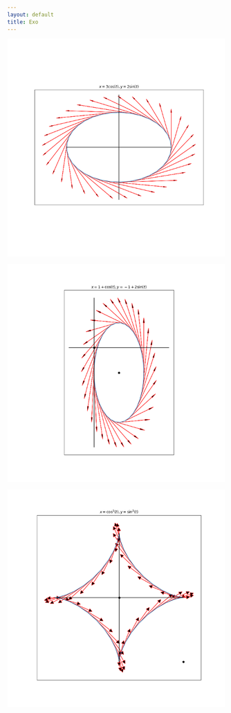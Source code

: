 ```yaml
---
layout: default
title: Exo
---
```


![q1](./ellipse1.png)

![q2](./ellipse2.png)

![q4](./cubic.png)

